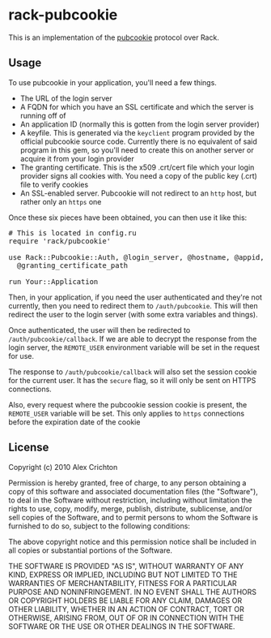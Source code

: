 rack-pubcookie
==============

This is an implementation of the [pubcookie](http://pubcookie.org) protocol over Rack.

Usage
-----

To use pubcookie in your application, you'll need a few things.

* The URL of the login server
* A FQDN for which you have an SSL certificate and which the server is running off of
* An application ID (normally this is gotten from the login server provider)
* A keyfile. This is generated via the `keyclient` program provided by the official pubcookie source code. Currently there is no equivalent of said program in this gem, so you'll need to create this on another server or acquire it from your login provider
* The granting certificate. This is the x509 .crt/cert file which your login provider signs all cookies with. You need a copy of the public key (.crt) file to verify cookies
* An SSL-enabled server. Pubcookie will not redirect to an `http` host, but rather only an `https` one

Once these six pieces have been obtained, you can then use it like this:

<pre>
# This is located in config.ru
require 'rack/pubcookie'

use Rack::Pubcookie::Auth, @login_server, @hostname, @appid, @keyfile_path,
  @granting_certificate_path

run Your::Application
</pre>

Then, in your application, if you need the user authenticated and they're not currently, then you need to redirect them to `/auth/pubcookie`. This will then redirect the user to the login server (with some extra variables and things).

Once authenticated, the user will then be redirected to `/auth/pubcookie/callback`. If we are able to decrypt the response from the login server, the `REMOTE_USER` environment variable will be set in the request for use.

The response to `/auth/pubcookie/callback` will also set the session cookie for the current user. It has the `secure` flag, so it will only be sent on HTTPS connections.

Also, every request where the pubcookie session cookie is present, the `REMOTE_USER` variable will be set. This only applies to `https` connections before the expiration date of the cookie

License
----
Copyright (c) 2010 Alex Crichton

Permission is hereby granted, free of charge, to any person obtaining a copy
of this software and associated documentation files (the "Software"), to deal
in the Software without restriction, including without limitation the rights
to use, copy, modify, merge, publish, distribute, sublicense, and/or sell
copies of the Software, and to permit persons to whom the Software is
furnished to do so, subject to the following conditions:

The above copyright notice and this permission notice shall be included in
all copies or substantial portions of the Software.

THE SOFTWARE IS PROVIDED "AS IS", WITHOUT WARRANTY OF ANY KIND, EXPRESS OR
IMPLIED, INCLUDING BUT NOT LIMITED TO THE WARRANTIES OF MERCHANTABILITY,
FITNESS FOR A PARTICULAR PURPOSE AND NONINFRINGEMENT. IN NO EVENT SHALL THE
AUTHORS OR COPYRIGHT HOLDERS BE LIABLE FOR ANY CLAIM, DAMAGES OR OTHER
LIABILITY, WHETHER IN AN ACTION OF CONTRACT, TORT OR OTHERWISE, ARISING FROM,
OUT OF OR IN CONNECTION WITH THE SOFTWARE OR THE USE OR OTHER DEALINGS IN
THE SOFTWARE.
